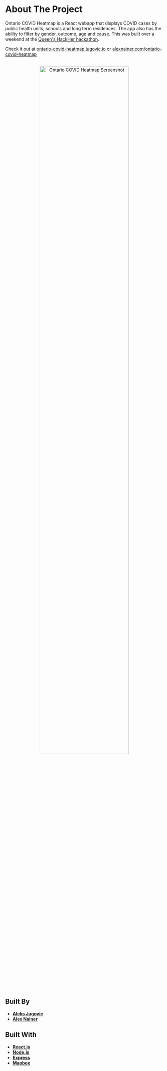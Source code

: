 # About The Project

Ontario COVID Heatmap is a React webapp that displays COVID cases by public health units, schools and long term
residences. The app also has the ability to filter by gender, outcome, age and cause. This was built over
a weekend at the [Queen's HackHer hackathon](https://qwic.org/hackHer).

Check it out at [ontario-covid-heatmap.jugovic.io](https://ontario-covid-heatmap.jugovic.io) or [alexnainer.com/ontario-covid-heatmap](https://alexnainer.com/ontario-covid-heatmap)

<br>
<div align="center">
    <img src="https://i.imgur.com/FLiZkgN.png" alt="Ontario COVID Heatmap Screenshot" width="75%" />
</div>
<br>

## Built By

- **[Aleks Jugovic](https://github.com/Aleksjug)**
- **[Alex Nainer](https://github.com/alexnainer)**

## Built With

- **[React.js](https://reactjs.org/)**
- **[Node.js](https://nodejs.org/)**
- **[Express](https://expressjs.com/)**
- **[Mapbox](https://www.mapbox.com/)**
